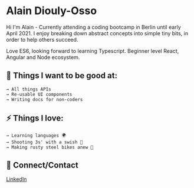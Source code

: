  

# Alain Diouly-Osso

Hi I'm Alain - Currently attending a coding bootcamp in Berlin until early April 2021.  I enjoy breaking down abstract concepts into simple tiny bits, in order to help others succeed.

Love ES6, looking forward to learning Typescript. Beginner level React, Angular and Node ecosystem.

## 

## 🌱 Things I want to be good at:

```
→ All things APIs
→ Re-usable UI components
→ Writing docs for non-coders
```

## 

## ⚡ Things I love:

```
→ Learning languages 🌍
→ Shooting 3s' with a swish 🏀
→ Making rusty steel bikes anew 🔧

```

## 

## 💬 Connect/Contact

[LinkedIn](https://www.linkedin.com/in/alaindiouly/)
